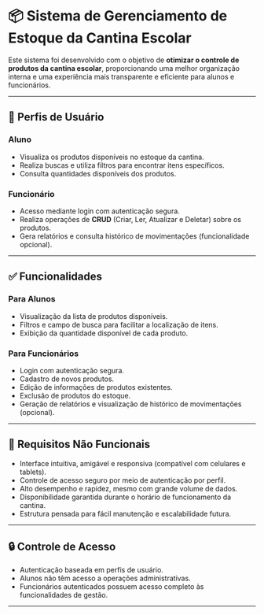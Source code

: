 # 📦 Sistema de Gerenciamento de Estoque da Cantina Escolar

Este sistema foi desenvolvido com o objetivo de **otimizar o controle de produtos da cantina escolar**, proporcionando uma melhor organização interna e uma experiência mais transparente e eficiente para alunos e funcionários.

---

## 👥 Perfis de Usuário

### Aluno
- Visualiza os produtos disponíveis no estoque da cantina.
- Realiza buscas e utiliza filtros para encontrar itens específicos.
- Consulta quantidades disponíveis dos produtos.

### Funcionário
- Acesso mediante login com autenticação segura.
- Realiza operações de **CRUD** (Criar, Ler, Atualizar e Deletar) sobre os produtos.
- Gera relatórios e consulta histórico de movimentações (funcionalidade opcional).

---

## ✅ Funcionalidades

### Para Alunos
- Visualização da lista de produtos disponíveis.
- Filtros e campo de busca para facilitar a localização de itens.
- Exibição da quantidade disponível de cada produto.

### Para Funcionários
- Login com autenticação segura.
- Cadastro de novos produtos.
- Edição de informações de produtos existentes.
- Exclusão de produtos do estoque.
- Geração de relatórios e visualização de histórico de movimentações (opcional).

---

## 📐 Requisitos Não Funcionais

- Interface intuitiva, amigável e responsiva (compatível com celulares e tablets).
- Controle de acesso seguro por meio de autenticação por perfil.
- Alto desempenho e rapidez, mesmo com grande volume de dados.
- Disponibilidade garantida durante o horário de funcionamento da cantina.
- Estrutura pensada para fácil manutenção e escalabilidade futura.

---

## 🔒 Controle de Acesso

- Autenticação baseada em perfis de usuário.
- Alunos não têm acesso a operações administrativas.
- Funcionários autenticados possuem acesso completo às funcionalidades de gestão.

---
